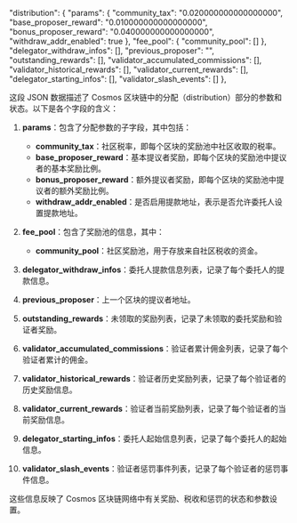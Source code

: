 "distribution": {
"params": {
"community_tax": "0.020000000000000000",
"base_proposer_reward": "0.010000000000000000",
"bonus_proposer_reward": "0.040000000000000000",
"withdraw_addr_enabled": true
},
"fee_pool": {
"community_pool": []
},
"delegator_withdraw_infos": [],
"previous_proposer": "",
"outstanding_rewards": [],
"validator_accumulated_commissions": [],
"validator_historical_rewards": [],
"validator_current_rewards": [],
"delegator_starting_infos": [],
"validator_slash_events": []
},



这段 JSON 数据描述了 Cosmos 区块链中的分配（distribution）部分的参数和状态。以下是各个字段的含义：

1. **params**：包含了分配参数的子字段，其中包括：
    - **community_tax**：社区税率，即每个区块的奖励池中社区收取的税率。
    - **base_proposer_reward**：基本提议者奖励，即每个区块的奖励池中提议者的基本奖励比例。
    - **bonus_proposer_reward**：额外提议者奖励，即每个区块的奖励池中提议者的额外奖励比例。
    - **withdraw_addr_enabled**：是否启用提款地址，表示是否允许委托人设置提款地址。

2. **fee_pool**：包含了奖励池的信息，其中：
    - **community_pool**：社区奖励池，用于存放来自社区税收的资金。

3. **delegator_withdraw_infos**：委托人提款信息列表，记录了每个委托人的提款信息。

4. **previous_proposer**：上一个区块的提议者地址。

5. **outstanding_rewards**：未领取的奖励列表，记录了未领取的委托奖励和验证者奖励。

6. **validator_accumulated_commissions**：验证者累计佣金列表，记录了每个验证者累计的佣金。

7. **validator_historical_rewards**：验证者历史奖励列表，记录了每个验证者的历史奖励信息。

8. **validator_current_rewards**：验证者当前奖励列表，记录了每个验证者的当前奖励信息。

9. **delegator_starting_infos**：委托人起始信息列表，记录了每个委托人的起始信息。

10. **validator_slash_events**：验证者惩罚事件列表，记录了每个验证者的惩罚事件信息。

这些信息反映了 Cosmos 区块链网络中有关奖励、税收和惩罚的状态和参数设置。